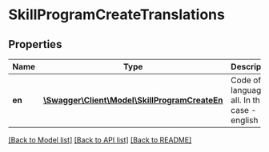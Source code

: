 # SkillProgramCreateTranslations

## Properties
Name | Type | Description | Notes
------------ | ------------- | ------------- | -------------
**en** | [**\Swagger\Client\Model\SkillProgramCreateEn**](SkillProgramCreateEn.md) | Code of the language or all. In this case - english | 

[[Back to Model list]](../README.md#documentation-for-models) [[Back to API list]](../README.md#documentation-for-api-endpoints) [[Back to README]](../README.md)


